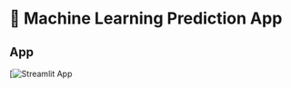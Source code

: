 # 🤖 Machine Learning Prediction App

## App

[![Streamlit App]([https://app-starter-kit.streamlit.app/](https://sath-prediction-ml-app.streamlit.app/](https://sath-prediction-ml-app.streamlit.app/)))
